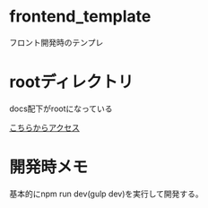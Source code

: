 # frontend_template
フロント開発時のテンプレ

# rootディレクトリ
docs配下がrootになっている

[こちらからアクセス](https://yamahare.github.io/frontend_template/index.html)

# 開発時メモ
基本的にnpm run dev(gulp dev)を実行して開発する。


